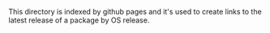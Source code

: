 This directory is indexed by github pages and it's used to create links to the latest release of a package by OS release.
